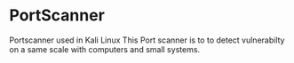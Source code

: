 # PortScanner
Portscanner used in Kali Linux
This Port scanner is to to detect vulnerabilty on a same scale with computers and small systems. 
